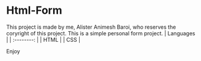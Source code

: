 # Html-Form
This project is made by me, Alister Animesh Baroi, who reserves the coryright of this project.
This is a simple personal form project.
| Languages  | 
| :--------: | 
| HTML       |
| CSS        | 

Enjoy
